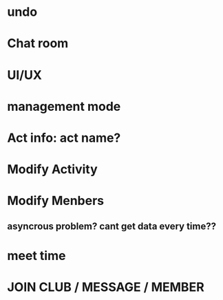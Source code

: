 # undo
# Chat room
# UI/UX
# management mode
# Act info: act name?

# Modify Activity
# Modify Menbers


## asyncrous problem? cant get data every time??

# meet time

# JOIN CLUB / MESSAGE / MEMBER